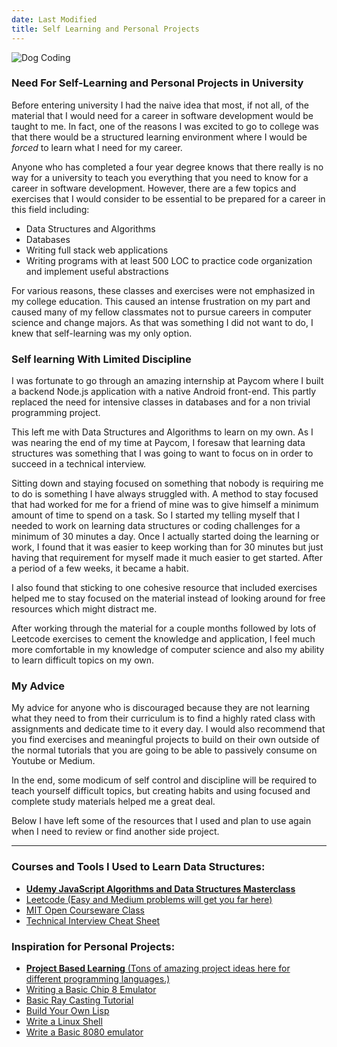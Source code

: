 ```yaml
---
date: Last Modified
title: Self Learning and Personal Projects
---
```


<img src="https://images.unsplash.com/photo-1589652717521-10c0d092dea9?ixlib=rb-1.2.1&ixid=MnwxMjA3fDB8MHxwaG90by1wYWdlfHx8fGVufDB8fHx8&auto=format&fit=crop&w=1470&q=80" alt="Dog Coding">

### Need For Self-Learning and Personal Projects in University

Before entering university I had the naive idea that most, if not all, of the material that I would need for a career in software development would be taught to me. In fact, one of the reasons I was excited to go to college was that there would be a structured learning environment where I would be *forced* to learn what I need for my career. 

Anyone who has completed a four year degree knows that there really is no way for a university to teach you everything that you need to know for a career in software development. However, there are a few topics and exercises that I would consider to be essential to be prepared for a career in this field including:

- Data Structures and Algorithms
- Databases
- Writing full stack web applications
- Writing programs with at least 500 LOC to practice code organization and implement useful abstractions

For various reasons, these classes and exercises were not emphasized in my college education. This caused an intense frustration on my part and caused many of my fellow classmates not to pursue careers in computer science and change majors. As that was something I did not want to do, I knew that self-learning was my only option.  

### Self learning With Limited Discipline

I was fortunate to go through an amazing internship at Paycom where I built a backend Node.js application with a native Android front-end. This partly replaced the need for intensive classes in databases and for a non trivial programming project.

This left me with Data Structures and Algorithms to learn on my own. As I was nearing the end of my time at Paycom, I foresaw that learning data structures was something that I was going to want to focus on in order to succeed in a technical interview. 

Sitting down and staying focused on something that nobody is requiring me to do is something I have always struggled with. A method to stay focused that had worked for me for a friend of mine was to give himself a minimum amount of time to spend on a task. So I started my telling myself that I needed to work on learning data structures or coding challenges for a minimum of 30 minutes a day. Once I actually started doing the learning or work, I found that it was easier to keep working than for 30 minutes but just having that requirement for myself made it much easier to get started. After a period of a few weeks, it became a habit. 

I also found that sticking to one cohesive resource that included exercises helped me to stay focused on the material instead of looking around for free resources which might distract me.

After working through the material for a couple months followed by lots of Leetcode exercises to cement the knowledge and application, I feel much more comfortable in my knowledge of computer science and also my ability to learn difficult topics on my own. 

### My Advice

My advice for anyone who is discouraged because they are not learning what they need to from their curriculum is to find a highly rated class with assignments and dedicate time to it every day. I would also recommend that you find exercises and meaningful projects to build on their own outside of the normal tutorials that you are going to be able to passively consume on Youtube or Medium. 

In the end, some modicum of self control and discipline will be required to teach yourself difficult topics, but creating habits and using focused and complete study materials helped me a great deal. 

Below I have left some of the resources that I used and plan to use again when I need to review or find another side project. 

---

### Courses and Tools I Used to Learn Data Structures:

- [**Udemy JavaScript Algorithms and Data Structures Masterclass**](https://www.udemy.com/course/js-algorithms-and-data-structures-masterclass/)
- [Leetcode (Easy and Medium problems will get you far here)](https://leetcode.com/problemset/all/)
- [MIT Open Courseware Class](https://ocw.mit.edu/courses/electrical-engineering-and-computer-science/6-006-introduction-to-algorithms-fall-2011/)
- [Technical Interview Cheat Sheet](https://github.com/TSiege/Tech-Interview-Cheat-Sheet)

### Inspiration for Personal Projects:

- [**Project Based Learning** (Tons of amazing project ideas here for different programming languages.)](https://github.com/practical-tutorials/project-based-learning)
- [Writing a Basic Chip 8 Emulator](https://tobiasvl.github.io/blog/write-a-chip-8-emulator/)
- [Basic Ray Casting Tutorial](https://github.com/vinibiavatti1/RayCastingTutorial)
- [Build Your Own Lisp](https://buildyourownlisp.com/contents)
- [Write a Linux Shell](https://brennan.io/2015/01/16/write-a-shell-in-c/)
- [Write a Basic 8080 emulator](http://www.emulator101.com/)



